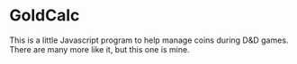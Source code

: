 # GoldCalc
This is a little Javascript program to help manage coins during D&D games. There are many more like it, but this one is mine.
